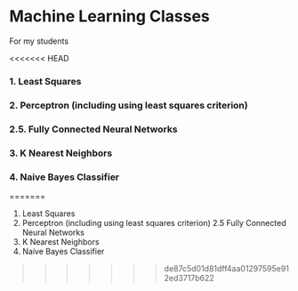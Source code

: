 # Machine Learning Classes
 For my students



<<<<<<< HEAD
### 1.    Least Squares 

### 2.    Perceptron (including using least squares criterion)

### 2.5. Fully Connected Neural Networks

### 3.    K Nearest Neighbors

### 4.    Naive Bayes Classifier
=======
1. Least Squares 
2. Perceptron (including using least squares criterion)
2.5 Fully Connected Neural Networks
3. K Nearest Neighbors
4. Naive Bayes Classifier
>>>>>>> de87c5d01d81dff4aa01297595e912ed3717b622

